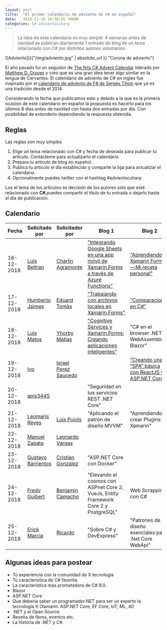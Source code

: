```yaml
---
layout: post
title:  "El primer calendario de adviento de C# en español"
date:   2018-11-16 14:30:55 +0000
categories: C# advientocsharp 
---
```

>La idea de este calendario es muy simple: 4 semanas antes de navidad se publican diariamente 1 entrado de blog de un tema relacionado con C# por distintos autores voluntarios.

![Adviento]({{"/img/adviento.jpg" | absolute_url }} "Corona de adviento")

El año pasado fui un seguidor de [The firts C# Advent Calendar](https://crosscuttingconcerns.com/The-First-C-Advent-Calendar) liderado por [Matthew D. Groves](https://crosscuttingconcerns.com/) y creo que es una gran idea tener algo similar en la lengua de Cervantes.
El calendario de adviento de C# en ingles fue inspirado por el [calendario de adviento de F# de Sergey Tihon](https://sergeytihon.com/2018/10/22/f-advent-calendar-in-english-2018/) que ya es una tradición desde el 2014.

Considerando la fecha que publicamos esto y debido a la que es la primera ocasión de este calendario en español la propuesta es hacerlo para los últimos 8 días antes de navidad con hasta dos entradas por día. Con posibilidad de extenderlo dependiendo la respuesta obtenida.

## Reglas

Las reglas son muy simples

1. Elige un tema relacionado con C# y fecha de deseada para publicar tú artículo. Contácteme para actualizarlo el calendario.
2. Prepara tu artículo de blog en español.
3. Publica tu artículo el día establecido y comparte la liga para actualizar el calendario.
4. Opcionalmente puedes twitter con el hashtag #advientocsharp

Los el tema de los artículos es decisión de los autores solo que esté relacionado con **C#**,puedes compartir el título de tu entrada o dejarlo hasta el día de publicación.

## Calendario

| Fecha         | Solicitado por| Solicitador por |   Blog 1       |  Blog 2 |
| ------------- | ------------- | -------------   |----------------|----------|
| 16-12-2018    | [Luis Beltran](https://twitter.com/darkicebeam) | [Charlin Agramonte](https://twitter.com/Chard003)|["Integrando Google Sheets en una app móvil de Xamarin.Forms a través de Azure Functions"](https://luisbeltran.mx/2018/12/16/integrando-google-sheets-en-una-app-movil-de-xamarin-forms-a-traves-de-azure-functions/)|["Aprendiendo Xamarin Forms — Mi receta personal"](https://medium.com/@Chard003/aprendiendo-xamarin-forms-mi-receta-personal-b23b95288e2a)|
| 17-12-2018    |[Humberto Jaimes](https://twitter.com/HJaimesDev)|[Eduard Tomàs](https://twitter.com/eiximenis)|["Trabajando con archivos locales en Xamarin.Forms"](http://www.humbertojaimes.net/trabajando-con-archivos-locales-en-xamarin-forms/)               |["Comparaciones en C#"](https://geeks.ms/etomas/2018/12/17/comparaciones-en-c/)|
| 18-12-2018    |[Luis Matos](https://twitter.com/luismatosluna)|[Yhorby Matias](https://twitter.com/yhorbymatias)|["Cognitive Services y Xamarin.Forms: Creando aplicaciones inteligentes"](https://luismts.com/es/blog/xamarin/cognitive-services-xamarin-forms/)| "C# en el browser .NET WebAssembley Blazor"|
| 19-12-2018    |[Ivo](https://twitter.com/shirivo)|[Israel Perez Saucedo](https://twitter.com/pesimx87)                 |                | ["Creando una “SPA” básica con ReactJS y ASP.NET Core"](https://neomatrixisra25.wixsite.com/ihouseblog/blog/creando-una-spa-b%C3%A1sica-con-reactjs-y-asp-net-core)|
| 20-12-2018    |[apis3445](https://twitter.com/apis3445)|      | "Seguridad en tus servicios REST .NET Core" |          |
| 21-12-2018    |[Leomaris Reyes](https://twitter.com/LeomarisReyes11)|[Luis Pujols](https://twitter.com/pujolsluis1)|"Aplicando el patrón de diseño MVVM"|"Aprendiendo a crear Plugins en Xamarin"|
| 22-12-2018    |[Manuel Zapata](https://twitter.com/ManuelZapata) |[Leonardo Vargas](https://twitter.com/lvbernal)|            |          |
| 23-12-2018    |[Gustavo Barrientos](https://twitter.com/tavobarrientos)|[Cristian González](https://twitter.com/darrystonem)| "ASP.NET Core con Docker"|       |
| 24-12-2018    |[Fredy Guibert](https://twitter.com/fredyfx) | [Benjamin Camacho](https://twitter.com/jbenjamincmcho)| "Elevando el cosmos con ASPnet Core 2, VueJs, Entity Framework Core 2 y PostgreSQL"| Web Scrapping con C#   |
| 25-12-2018    |[Erick Marcia](https://twitter.com/EMarcia14) |[Ricardo](https://disqus.com/by/disqus_frXF1mSMLg/)                | "Sobre C# y DevExpress" |"Patrones de diseño esenciales para .Net Core WebApi"|

## Algunas ideas para postear

* Tú experiencia con la comunidad de X tecnología
* Tú característica de C# favorita.
* La característica más prometedora de C# 8.0.
* Blazor
* ASP.NET Core
* Que debería saber un programador.NET para ser un experto la tecnología X (Xamarin. ASP.NET Core, EF Core, IoT, ML, AI)
* .NET y el Open Source.
* Reseña de libros, eventos etc.
* La historia de .NET y C#.
